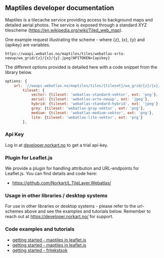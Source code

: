 ## Maptiles developer documentation

Maptiles is a tilecache service providing access to background maps and detailed aerial photos. The service is exposed through a standard XYZ tilescheme (https://en.wikipedia.org/wiki/Tiled_web_map). 

One example request illustrating the scheme - where {z}, {x}, {y} and {apikey} are variables. 

```
https://waapi.webatlas.no/maptiles/tiles/webatlas-orto-newup/wa_grid/{z}/{x}/{y}.jpeg?APITOKEN={apikey}
```



The different options provided is detailed here with a code snippet from the library below.

`````` javascript
options: {
    url: '//waapi.webatlas.no/maptiles/tiles/{tileset}/wa_grid/{z}/{x}/{y}.{ext}?APITOKEN={apikey}',
        tileset: {
            vector: {tileset: 'webatlas-standard-vektor', ext: 'png'},
            aerial: {tileset: 'webatlas-orto-newup', ext: 'jpeg'},
            hybrid: {tileset: 'webatlas-standard-hybrid', ext: 'jpeg'},
            grey: {tileset: 'webatlas-gray-vektor', ext: 'png'},
            medium: {tileset: 'webatlas-medium-vektor', ext: 'png'},
            lite: {tileset: 'webatlas-lite-vektor', ext: 'png'}
        },
``````

### Api Key
Log in at [developer.norkart.no](developer.norkart.no) to get a trial api-key.


### Plugin for Leaflet.js

We provide a plugin for handling attribution and URL-endpoints for Leaflet.js. You can find details and code here: 

* https://github.com/Norkart/L.TileLayer.Webatlas/



### Usage in other libraries / desktop systems

For use in other libraries or desktop systems - please refer to the url-schemes above and see the examples and tutorials below. Remember to reach out at https://developer.norkart.no/ for support. 

### Code examples and tutorials

* [getting started - maptiles in leaflet.js](../getting%20started%20-%20maptiles%20in%20leaflet.js)
* [getting started - maptiles in leaflet.js](../code_and_tutorials/getting%20started%20-%20maptiles%20in%20mapbox.gl)
* [getting started - fritekstsok](../code_and_tutorials/getting%20started%20-%20fritekstsok)